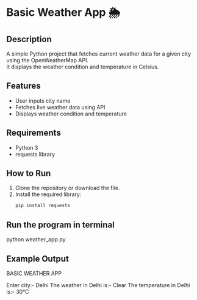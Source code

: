 # Basic Weather App 🌦️  

## Description  
A simple Python project that fetches current weather data for a given city using the OpenWeatherMap API.  
It displays the weather condition and temperature in Celsius.  

## Features  
- User inputs city name  
- Fetches live weather data using API  
- Displays weather condition and temperature  

## Requirements  
- Python 3  
- requests library  

## How to Run  
1. Clone the repository or download the file.  
2. Install the required library:  
   ```bash  
   pip install requests

## Run the program in terminal
python weather_app.py

## Example Output
BASIC WEATHER APP

Enter city:- Delhi
The weather in Delhi is:- Clear
The temperature in Delhi is:- 30°C
